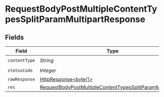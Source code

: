 # RequestBodyPostMultipleContentTypesSplitParamMultipartResponse


## Fields

| Field                                                                                                                                             | Type                                                                                                                                              | Required                                                                                                                                          | Description                                                                                                                                       |
| ------------------------------------------------------------------------------------------------------------------------------------------------- | ------------------------------------------------------------------------------------------------------------------------------------------------- | ------------------------------------------------------------------------------------------------------------------------------------------------- | ------------------------------------------------------------------------------------------------------------------------------------------------- |
| `contentType`                                                                                                                                     | *String*                                                                                                                                          | :heavy_check_mark:                                                                                                                                | N/A                                                                                                                                               |
| `statusCode`                                                                                                                                      | *Integer*                                                                                                                                         | :heavy_check_mark:                                                                                                                                | N/A                                                                                                                                               |
| `rawResponse`                                                                                                                                     | [HttpResponse<byte[]>](https://docs.oracle.com/en/java/javase/11/docs/api/java.net.http/java/net/http/HttpResponse.html)                          | :heavy_minus_sign:                                                                                                                                | N/A                                                                                                                                               |
| `res`                                                                                                                                             | [RequestBodyPostMultipleContentTypesSplitParamMultipartRes](../../models/operations/RequestBodyPostMultipleContentTypesSplitParamMultipartRes.md) | :heavy_minus_sign:                                                                                                                                | OK                                                                                                                                                |
